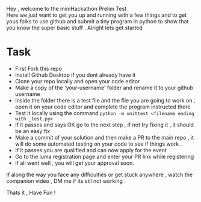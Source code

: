Hey , welcome to the miniHackathon Prelim Test  
Here we just want to get you up and running with a few things and to get yous folks to use github and submit a tiny program in python to show that you know the super basic stuff . Alright lets get started  

# Task
- First Fork this repo  
- Install Github Desktop if you dont already have it  
- Clone your repo locally and open your code editor  
- Make a copy of the 'your-username' folder and rename it to your github username  
- Inside the folder there is a test file and the file you are going to work on , open it on your code editor and complete the program instructed there
- Test it locally using the command `python -m unittest <filename ending with _test.py>`
- If it passes and says OK go to the next step , if not try fixing it , it should be an easy fix  
- Make a commit of your solution and then make a PR to the main repo , it will do some automated testing on your code to see if things work .
- If it passes you are qualified and can now apply for the event  
- Go to the luma registration page and enter your PR link while registering
- If all went well , you will get your approval soon.
  
If along the way you face any difficulties or get stuck anywhere , watch the companion video , DM me if its stil not working .  
  
Thats it , Have Fun !
